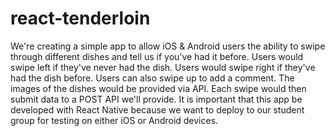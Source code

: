 # react-tenderloin
We're creating a simple app to allow iOS &amp; Android users the ability to swipe through different dishes and tell us if you’ve had it before. Users would swipe left if they've never had the dish. Users would swipe right if they've had the dish before. Users can also swipe up to add a comment. The images of the dishes would be provided via API. Each swipe would then submit data to a POST API we'll provide. It is important that this app be developed with React Native because we want to deploy to our student group for testing on either iOS or Android devices.

